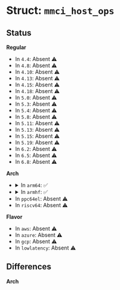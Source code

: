 # Struct: <code>mmci_host_ops</code>

## Status
<b>Regular</b>
<ul>
<li>
In <code>4.4</code>: Absent ⚠️
</li>
<li>
In <code>4.8</code>: Absent ⚠️
</li>
<li>
In <code>4.10</code>: Absent ⚠️
</li>
<li>
In <code>4.13</code>: Absent ⚠️
</li>
<li>
In <code>4.15</code>: Absent ⚠️
</li>
<li>
In <code>4.18</code>: Absent ⚠️
</li>
<li>
In <code>5.0</code>: Absent ⚠️
</li>
<li>
In <code>5.3</code>: Absent ⚠️
</li>
<li>
In <code>5.4</code>: Absent ⚠️
</li>
<li>
In <code>5.8</code>: Absent ⚠️
</li>
<li>
In <code>5.11</code>: Absent ⚠️
</li>
<li>
In <code>5.13</code>: Absent ⚠️
</li>
<li>
In <code>5.15</code>: Absent ⚠️
</li>
<li>
In <code>5.19</code>: Absent ⚠️
</li>
<li>
In <code>6.2</code>: Absent ⚠️
</li>
<li>
In <code>6.5</code>: Absent ⚠️
</li>
<li>
In <code>6.8</code>: Absent ⚠️
</li>
</ul>
<b>Arch</b>
<ul>
<li>
<details>
<summary>In <code>arm64</code>: ✅</summary>

```c
struct mmci_host_ops {
    int (*validate_data)(struct mmci_host *, struct mmc_data *);
    int (*prep_data)(struct mmci_host *, struct mmc_data *, bool);
    void (*unprep_data)(struct mmci_host *, struct mmc_data *, int);
    u32 (*get_datactrl_cfg)(struct mmci_host *);
    void (*get_next_data)(struct mmci_host *, struct mmc_data *);
    int (*dma_setup)(struct mmci_host *);
    void (*dma_release)(struct mmci_host *);
    int (*dma_start)(struct mmci_host *, unsigned int *);
    void (*dma_finalize)(struct mmci_host *, struct mmc_data *);
    void (*dma_error)(struct mmci_host *);
    void (*set_clkreg)(struct mmci_host *, unsigned int);
    void (*set_pwrreg)(struct mmci_host *, unsigned int);
};
```
</details>
</li>
<li>
<details>
<summary>In <code>armhf</code>: ✅</summary>

```c
struct mmci_host_ops {
    int (*validate_data)(struct mmci_host *, struct mmc_data *);
    int (*prep_data)(struct mmci_host *, struct mmc_data *, bool);
    void (*unprep_data)(struct mmci_host *, struct mmc_data *, int);
    u32 (*get_datactrl_cfg)(struct mmci_host *);
    void (*get_next_data)(struct mmci_host *, struct mmc_data *);
    int (*dma_setup)(struct mmci_host *);
    void (*dma_release)(struct mmci_host *);
    int (*dma_start)(struct mmci_host *, unsigned int *);
    void (*dma_finalize)(struct mmci_host *, struct mmc_data *);
    void (*dma_error)(struct mmci_host *);
    void (*set_clkreg)(struct mmci_host *, unsigned int);
    void (*set_pwrreg)(struct mmci_host *, unsigned int);
};
```
</details>
</li>
<li>
In <code>ppc64el</code>: Absent ⚠️
</li>
<li>
In <code>riscv64</code>: Absent ⚠️
</li>
</ul>
<b>Flavor</b>
<ul>
<li>
In <code>aws</code>: Absent ⚠️
</li>
<li>
In <code>azure</code>: Absent ⚠️
</li>
<li>
In <code>gcp</code>: Absent ⚠️
</li>
<li>
In <code>lowlatency</code>: Absent ⚠️
</li>
</ul>

## Differences
<b>Arch</b>
<ul>
</ul>
